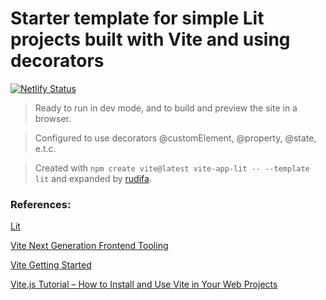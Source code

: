 # Starter template for simple Lit projects built with Vite and using decorators

[![Netlify Status](https://api.netlify.com/api/v1/badges/8d7f0c01-ce5b-4766-8474-61c733fa498a/deploy-status)](https://app.netlify.com/sites/vite-lit-v2-template/deploys)

> Ready to run in dev mode, and to build and preview the site in a browser.

> Configured to use decorators @customElement, @property, @state, e.t.c.

> Created with `npm create vite@latest vite-app-lit -- --template lit` and expanded by [rudifa](https://github.com/rudifa).

### References:

[Lit](https://lit.dev/)

[Vite Next Generation Frontend Tooling](https://vitejs.dev/)

[Vite Getting Started](https://vitejs.dev/guide/)

[Vite.js Tutorial – How to Install and Use Vite in Your Web Projects](https://www.freecodecamp.org/news/get-started-with-vite/)
